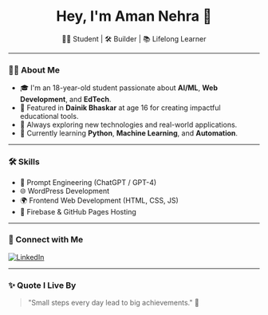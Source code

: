 <h1 align="center">Hey, I'm Aman Nehra 👋</h1>

<p align="center">
  🧑‍🎓 Student | 🛠 Builder | 📚 Lifelong Learner
</p>

---

### 👨‍💻 About Me

- 🎓 I'm an 18-year-old student passionate about **AI/ML**, **Web Development**, and **EdTech**.
- 📰 Featured in **Dainik Bhaskar** at age 16 for creating impactful educational tools.
- 🧠 Always exploring new technologies and real-world applications.
- 🌱 Currently learning **Python**, **Machine Learning**, and **Automation**.

---

### 🛠 Skills

- 💬 Prompt Engineering (ChatGPT / GPT-4)
- 🌐 WordPress Development
- 🌍 Frontend Web Development (HTML, CSS, JS)
- 🔧 Firebase & GitHub Pages Hosting

---

### 🤝 Connect with Me

[![LinkedIn](https://img.shields.io/badge/LinkedIn-Connect-blue?style=for-the-badge&logo=linkedin)](https://www.linkedin.com/in/aman-nehra-a680a6362)

---

### ✨ Quote I Live By

> "Small steps every day lead to big achievements." 🚀
